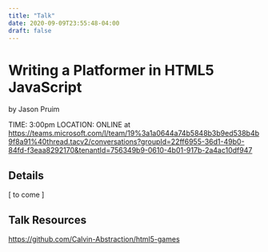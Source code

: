 ```yaml
---
title: "Talk"
date: 2020-09-09T23:55:48-04:00
draft: false
---
```


# Writing a Platformer in HTML5 JavaScript
by Jason Pruim

TIME: 3:00pm
LOCATION: ONLINE at https://teams.microsoft.com/l/team/19%3a1a0644a74b5848b3b9ed538b4b9f8a91%40thread.tacv2/conversations?groupId=22ff6955-36d1-49b0-84fd-f3eaa8292170&tenantId=756349b9-0610-4b01-917b-2a4ac10df947

## Details
[ to come ]

## Talk Resources
https://github.com/Calvin-Abstraction/html5-games
